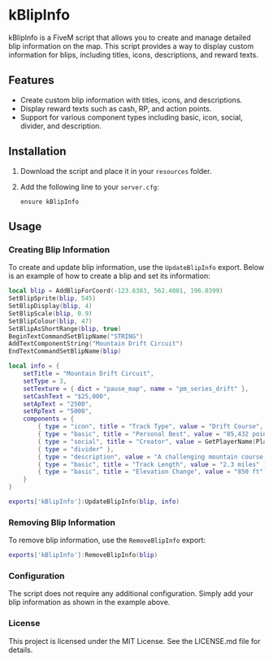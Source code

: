 # kBlipInfo

kBlipInfo is a FiveM script that allows you to create and manage detailed blip information on the map. This script provides a way to display custom information for blips, including titles, icons, descriptions, and reward texts.

## Features

- Create custom blip information with titles, icons, and descriptions.
- Display reward texts such as cash, RP, and action points.
- Support for various component types including basic, icon, social, divider, and description.

## Installation

1. Download the script and place it in your `resources` folder.
2. Add the following line to your `server.cfg`:

    ```plaintext
    ensure kBlipInfo
    ```

## Usage

### Creating Blip Information

To create and update blip information, use the `UpdateBlipInfo` export. Below is an example of how to create a blip and set its information:

```lua
local blip = AddBlipForCoord(-123.6383, 562.4001, 196.0399)
SetBlipSprite(blip, 545) 
SetBlipDisplay(blip, 4)
SetBlipScale(blip, 0.9)
SetBlipColour(blip, 47)   
SetBlipAsShortRange(blip, true)
BeginTextCommandSetBlipName("STRING")
AddTextComponentString("Mountain Drift Circuit") 
EndTextCommandSetBlipName(blip)

local info = {
    setTitle = "Mountain Drift Circuit",
    setType = 3,
    setTexture = { dict = "pause_map", name = "pm_series_drift" },
    setCashText = "$25,000",
    setApText = "2500",
    setRpText = "5000",
    components = {
        { type = "icon", title = "Track Type", value = "Drift Course", iconIndex = 2, iconHudColor = 1, isTicked = false },
        { type = "basic", title = "Personal Best", value = "85,432 points" },
        { type = "social", title = "Creator", value = GetPlayerName(PlayerId()), isSocialClubName = true },
        { type = "divider" },
        { type = "description", value = "A challenging mountain course featuring tight hairpins and technical sections." },
        { type = "basic", title = "Track Length", value = "2.3 miles" },
        { type = "basic", title = "Elevation Change", value = "850 ft" }
    }
}

exports['kBlipInfo']:UpdateBlipInfo(blip, info)
```

### Removing Blip Information

To remove blip information, use the `RemoveBlipInfo` export:

```lua
exports['kBlipInfo']:RemoveBlipInfo(blip)
```

### Configuration

The script does not require any additional configuration. Simply add your blip information as shown in the example above.

### License

This project is licensed under the MIT License. See the LICENSE.md file for details.